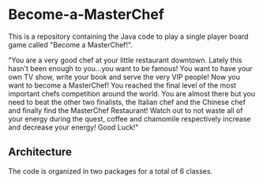# Become-a-MasterChef
This is a repository containing the Java code to play a single player board game called "Become a MasterChef!".

"You are a very good chef at your little restaurant downtown. Lately this hasn't been enough to you...you want to be famous! You want to have your own TV show, write your book and serve the very VIP people! Now you want to become a MasterChef! You reached the final level of the most important chefs competition around the world. You are almost there but you need to beat the other two finalists, the Italian chef and the Chinese chef and finally find the MasterChef Restaurant! Watch out to not waste all of your energy during the quest, coffee and chamomile respectively increase and decrease your energy! Good Luck!"
## Architecture
The code is organized in two packages for a total of 6 classes. 
